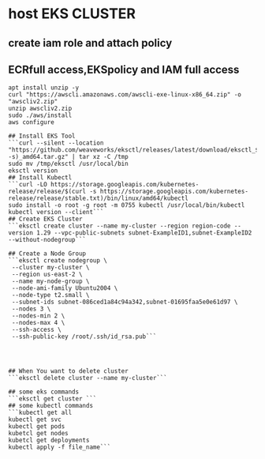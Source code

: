 # host EKS CLUSTER 
 ## create iam role and attach policy
 ## ECRfull access,EKSpolicy and IAM full access
 ```apt-get update -y
 apt install unzip -y
 curl "https://awscli.amazonaws.com/awscli-exe-linux-x86_64.zip" -o "awscliv2.zip"
 unzip awscliv2.zip
 sudo ./aws/install
 aws configure

 ## Install EKS Tool
 ```curl --silent --location "https://github.com/weaveworks/eksctl/releases/latest/download/eksctl_$(uname -s)_amd64.tar.gz" | tar xz -C /tmp
 sudo mv /tmp/eksctl /usr/local/bin
 eksctl version
 ## Install Kubectl
 ```curl -LO https://storage.googleapis.com/kubernetes-release/release/$(curl -s https://storage.googleapis.com/kubernetes-release/release/stable.txt)/bin/linux/amd64/kubectl
 sudo install -o root -g root -m 0755 kubectl /usr/local/bin/kubectl 
 kubectl version --client```
 ## Create EKS Cluster
 ```eksctl create cluster --name my-cluster --region region-code --version 1.29 --vpc-public-subnets subnet-ExampleID1,subnet-ExampleID2 --without-nodegroup```

 ## Create a Node Group
 ```eksctl create nodegroup \
  --cluster my-cluster \
  --region us-east-2 \
  --name my-node-group \
  --node-ami-family Ubuntu2004 \
  --node-type t2.small \
  --subnet-ids subnet-086ced1a84c94a342,subnet-01695faa5e0e61d97 \
  --nodes 3 \
  --nodes-min 2 \
  --nodes-max 4 \
  --ssh-access \
  --ssh-public-key /root/.ssh/id_rsa.pub```




 ## When You want to delete cluster
 ```eksctl delete cluster --name my-cluster```

## some eks commands
```eksctl get cluster ```
## some kubectl commands
```kubectl get all
kubectl get svc
kubectl get pods
kubetcl get nodes
kubetcl get deployments
kubectl apply -f file_name```

